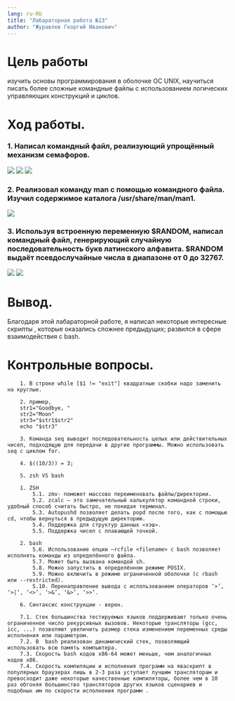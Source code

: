 ```yaml
---
lang: ru-RU
title: "Лабараторная работа №13"
author: "Журавлев Георгий Иванович"
---
```


# Цель работы
 изучить основы программирования в оболочке ОС UNIX, научиться писать более сложные командные файлы с использованием логических управляющих конструкций и циклов.

# Ход работы.

### 1. Написал командный файл, реализующий упрощённый механизм семафоров.

![](screens/01.jpg)
![](screens/02.jpg)
![](screens/03.jpg)

### 2. Реализовал команду man с помощью командного файла. Изучил содержимое каталога /usr/share/man/man1.
![](screens/04.jpg)

### 3. Используя встроенную переменную $RANDOM, написал командный файл, генерирующий случайную последовательность букв латинского алфавита. $RANDOM выдаёт псевдослучайные числа в диапазоне от 0 до 32767.
![](screens/05.jpg)
![](screens/06.jpg)

# Вывод.
Благодаря этой лабараторной работе, я написал некоторые интересные скрипты , которые оказались сложнее предыдущих; развился в сфере взаимодействия с bash.

# Контрольные вопросы.

        1. В строке while [$1 != "exit"] квадратные скобки надо заменить на круглые.

        2. пример,
        str1="Goodbye, "
        str2="Moon"
        str3="$str1$str2"
        echo "$str3"

        3. Команда seq выводит последовательность целых или действительных чисел, подходящую для передачи в другие программы. Mожно использовать seq с циклом for.

        4. $((10/3)) = 3;

        5. zsh VS bash

        1. ZSH
            5.1. zmv- поможет массово переименовать файлы/директории.
            5.2. zcalc — это замечательный калькулятор командной строки, удобный способ считать быстро, не покидая терминал.
            5.3. Autopushd позволяет делать popd после того, как с помощью cd, чтобы вернуться в предыдущую директорию.
            5.4. Поддержка для структур данных «хэш».
            5.5. Поддержка чисел с плавающей точкой.

        2. bash
            5.6. Использование опции –rcfile <filename> с bash позволяет исполнять команды из определённого файла.
            5.7. Может быть вызвана командой sh.
            5.8. Mожно запустить в определённом режиме POSIX.
            5.9. Moжно включить в режиме ограниченной оболочки (с rbash или --restricted).
            5.10. Перенаправление вывода с использованием операторов ‘>’, ‘>|’, ‘<>’, ‘>&’, ‘&>’, ‘>>’.

        6. Синтаксис конструкции - верен.

        7.1. Стек большинства тестируемых языков поддерживают только очень ограниченное число рекурсивных вызовов. Некоторые трансляторы (gcc, icc, ...) позволяют увеличить размер стека изменением переменных среды исполнения или параметром.
        7.2. В  bash реализован динамический стек, позволяющий использовать всю память компьютера.
        7.3. Скорость bash кодов x86-64 может меньше, чем аналогичных кодов x86.
        7.4. Скорость компиляции и исполнения программ на яваскрипт в популярных браузерах лишь в 2-3 раза уступает лучшим трансляторам и превосходит даже некоторые качественные компиляторы, более чем в 10 раз обгоняя большинство трансляторов других языков сценариев и подобных им по скорости исполнения программ .

